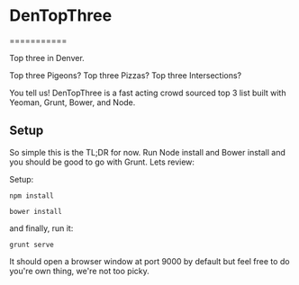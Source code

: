 # DenTopThree
===========

Top three in Denver. 

Top three Pigeons?
Top three Pizzas?
Top three Intersections?

You tell us! DenTopThree is a fast acting crowd sourced top 3 list built with Yeoman, Grunt, Bower, and Node.

## Setup

So simple this is the TL;DR for now. Run Node install and Bower install and you should be good to go with Grunt. Lets review:

Setup:

	npm install

	bower install

and finally, run it:

	grunt serve

It should open a browser window at port 9000 by default but feel free to do you're own thing, we're not too picky.